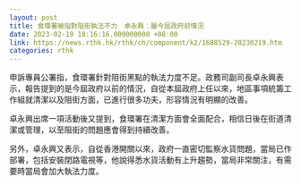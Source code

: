 ```yaml
---
layout: post
title: 食環署被指對阻街執法不力　卓永興︰屬今屆政府前情況
date: 2023-02-19 18:16:16.000000000 +08:00
link: https://news.rthk.hk/rthk/ch/component/k2/1688529-20230219.htm
categories: rthk
---
```


申訴專員公署指，食環署針對阻街黑點的執法力度不足。政務司副司長卓永興表示，報告提到的是今屆政府以前的情況，自從本屆政府上任以來，地區事項統籌工作組就清潔以及阻街方面，已進行很多功夫，形容情況有明顯的改善。

卓永興出席一項活動後又提到，食環署在清潔方面會全面配合，相信日後在街道清潔或管理，以至阻街的問題應會得到持續改善。

另外，卓永興又表示，自從香港開關以來，政府一直密切監察水貨問題，當局已作部署，包括安裝閉路電視等，他說得悉水貨活動有上升趨勢，當局非常關注，有需要時當局會加大執法力度。
